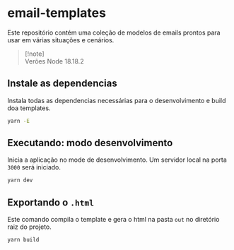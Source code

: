 # email-templates

Este repositório contém uma coleção de modelos de emails prontos para usar em várias situações e cenários.

> [!note]\
> Verões
> Node 18.18.2

## Instale as dependencias

Instala todas as dependencias necessárias para o desenvolvimento e build doa templates.

```bash
yarn -E
```

## Executando: modo desenvolvimento

Inicia a aplicação no mode de desenvolvimento. Um servidor local na porta `3000` será iniciado.

```bash
yarn dev
```

## Exportando o `.html`

Este comando compila o template e gera o html na pasta `out` no diretório raiz do projeto.

```bash
yarn build
```
